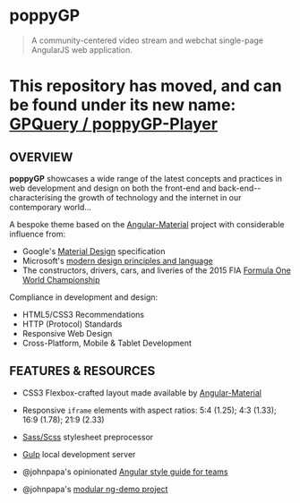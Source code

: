 poppyGP
=======

> A community-centered video stream and webchat single-page AngularJS web application.

# __This repository has moved, and can be found under its new name:  [GPQuery / poppyGP-Player](//github.com/GPQuery/poppyGP-player)__


## OVERVIEW

**poppyGP** showcases a wide range of the latest concepts and practices in web development and design on both the front-end and back-end--characterising the growth of technology and the internet in our contemporary world...
 
A bespoke theme based on the [Angular-Material][ngmaterial] project with considerable influence from:
 - Google's [Material Design][design-google] specification
 - Microsoft's [modern design principles and language][design-ms]
 - The constructors, drivers, cars, and liveries of the 2015 FIA [Formula One World Championship][f1]

Compliance in development and design:
 - HTML5/CSS3 Recommendations
 - HTTP (Protocol) Standards
 - Responsive Web Design
 - Cross-Platform, Mobile & Tablet Development


## FEATURES & RESOURCES

 - CSS3 Flexbox-crafted layout made available by [Angular-Material][ngmaterial]
 - Responsive `iframe` elements with aspect ratios: 5:4 (1.25); 4:3 (1.33); 16:9 (1.78); 21:9 (2.33)
 - [Sass/Scss][sass] stylesheet preprocessor

 - [Gulp][gulp] local development server

 - @johnpapa's opinionated [Angular style guide for teams][jp-style]
 - @johnpapa's [modular ng-demo project][jp-modular]


[angular]:http://angularjs.org
[ngmaterial]:http://material.angularjs.org/
[design-google]:http://google.com/design/spec/material-design/introduction.html
[design-ms]:https://dev.windows.com/en-us/design
[f1]:http://www.formula1.com/
[material-start]:http://github.com/angular/material-start
[gulp]:http://gulpjs.com/
[sass]:http://sass-lang.com

[nodejs]:http://nodejs.org
[npm]:http://npmjs.com
[bower]:http://bower.io
[font-awesome]:http://fortawesome.github.io/Font-Awesome/
[git]:http://git-scm.com/
[git-clone]:http://git-scm.com/docs/git-clone
[jp-style]:https://github.com/johnpapa/angular-styleguide
[jp-modular]:https://github.com/johnpapa/ng-demos/tree/master/modular
